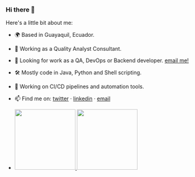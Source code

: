 ### Hi there 👋

Here's a little bit about me:

- 🌍 Based in Guayaquil, Ecuador.
- 💼 Working as a Quality Analyst Consultant.
- 🎯 Looking for work as a QA, DevOps or Backend developer. [email me!](mailto:dssalaza@gmail.com)
- 🛠 Mostly code in Java, Python and Shell scripting.
- 🤖 Working on CI/CD pipelines and automation tools.
- 📫 Find me on: [twitter](https://twitter.com/Davidssv) · [linkedin](https://www.linkedin.com/in/david-salazarv/) · [email](mailto:dssalaza@gmail.com)

- <a href="https://github.com/dssalaza">
  <img height="160em" src="https://github-readme-stats.vercel.app/api?username=dssalaza&show_icons=true&include_all_commits=true&custom_title=GitHub+Stats&theme=vue">
  <img height="160em" src="https://github-readme-stats.vercel.app/api/top-langs/?username=dssalaza&layout=compact&theme=vue">
</a>


